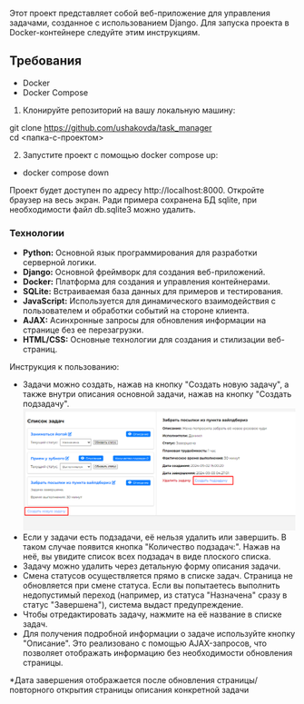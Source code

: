 Этот проект представляет собой веб-приложение для управления задачами, созданное с использованием Django. 
Для запуска проекта в Docker-контейнере следуйте этим инструкциям.

## Требования

- Docker
- Docker Compose

1. Клонируйте репозиторий на вашу локальную машину:

git clone https://github.com/ushakovda/task_manager <br>
cd <папка-с-проектом>

2. Запустите проект с помощью docker compose up:

* docker compose down

Проект будет доступен по адресу http://localhost:8000. Откройте браузер на весь экран.
Ради примера сохранена БД sqlite, при необходимости файл db.sqlite3 можно удалить.

### Технологии

- **Python:** Основной язык программирования для разработки серверной логики.
- **Django:** Основной фреймворк для создания веб-приложений.
- **Docker:** Платформа для создания и управления контейнерами.
- **SQLite:** Встраиваемая база данных для примеров и тестирования.
- **JavaScript:** Используется для динамического взаимодействия с пользователем и обработки событий на стороне клиента.
- **AJAX:** Асинхронные запросы для обновления информации на странице без ее перезагрузки.
- **HTML/CSS:** Основные технологии для создания и стилизации веб-страниц.

Инструкция к пользованию:

 - Задачи можно создать, нажав на кнопку "Создать новую задачу", а также внутри описания основной задачи, нажав на кнопку "Создать подзадачу".
![Создание задачи](images/create_tasks.png)
 - Если у задачи есть подзадачи, её нельзя удалить или завершить. В таком случае появится кнопка "Количество подзадач:". Нажав на неё, вы увидите список всех подзадач в виде плоского списка.
 - Задачу можно удалить через детальную форму описания задачи.
 - Смена статусов осуществляется прямо в списке задач. Страница не обновляется при смене статуса. Если вы попытаетесь выполнить недопустимый переход (например, из статуса "Назначена" сразу в статус "Завершена"), система выдаст предупреждение.
 - Чтобы отредактировать задачу, нажмите на её название в списке задач.
 - Для получения подробной информации о задаче используйте кнопку "Описание". Это реализовано с помощью AJAX-запросов, что позволяет отображать информацию без необходимости обновления страницы. 

*Дата завершения отображается после обновления страницы/повторного открытия страницы описания конкретной задачи